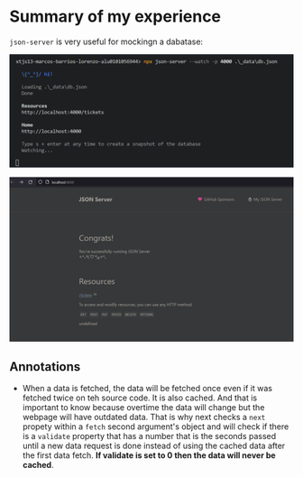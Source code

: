 # Summary of my experience

`json-server` is very useful for mockingn a dabatase:

![json-server execution console output](./json-server.png)

![json-server is accessible at localhost:4000/ is accesible](./accesible_json_server.png)

## Annotations

 - When a data is fetched, the data will be fetched once even if it was fetched twice on teh source code. It is also cached. And that is important to know because overtime the data will change but the webpage will have outdated data. That is why next checks a `next` propety within a `fetch` second argument's object and will check if there is a `validate` property that has a number that is the seconds passed until a new data request is done instead of using the cached data after the first data fetch. **If validate is set to 0 then the data will never be cached**.
